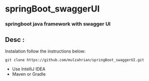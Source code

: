 # springBoot_swaggerUI

### springboot java framework with swagger UI
## Desc :
Instalation follow the instructions below:
```
git clone https://github.com/mulzahrian/springBoot_swaggerUI.git
```
- Use IntelliJ IDEA
- Maven or Gradle
